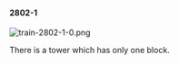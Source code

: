#### 2802-1
![train-2802-1-0.png](https://github.com/lil-lab/nlvr/raw/master/nlvr/train/images/30/train-2802-1-0.png "train-2802-1-0.png")

There is a tower which has only one block.